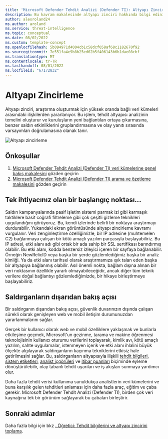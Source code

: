 ```yaml
---
title: 'Microsoft Defender Tehdit Analizi (Defender TI): Altyapı Zincirleme'
description: Bu kavram makalesinde altyapı zinciri hakkında bilgi edinin ve Microsoft Defender Tehdit Analizi (Defender TI) kullanarak tehdit altyapısı analizi gerçekleştirmek için bu işlemi nasıl uygulayabileceğinizi öğrenin.
author: alexroland24
ms.author: aroland
ms.service: threat-intelligence
ms.topic: conceptual
ms.date: 08/02/2022
ms.custom: template-concept
ms.openlocfilehash: 5b094971d4004cb1c58dcf058af68c1182670f92
ms.sourcegitcommit: 7e551fa4e9b8b25ed62b5f406143b6b1dae08cbf
ms.translationtype: MT
ms.contentlocale: tr-TR
ms.lasthandoff: 08/01/2022
ms.locfileid: "67172832"
---
```

# <a name="infrastructure-chaining"></a>Altyapı Zincirleme

Altyapı zinciri, araştırma oluşturmak için yüksek oranda bağlı veri kümeleri arasındaki ilişkilerden yararlanıyor. Bu işlem, tehdit altyapısı analizinin temelini oluşturur ve kuruluşların yeni bağlantıları ortaya çıkarmasına, benzer saldırı etkinliklerini gruplandırmasına ve olay yanıtı sırasında varsayımları doğrulamasına olanak tanır.

![Altyapı zincirleme](media/infrastructureChaining.png)

## <a name="prerequisites"></a>Önkoşullar

1. [Microsoft Defender Tehdit Analizi (Defender TI) veri kümelerine genel bakış makalesini](data-sets.md) gözden geçirin
2. [Microsoft Defender Tehdit Analizi (Defender TI) arama ve özetleme makalesini](searching-and-pivoting.md) gözden geçirin

## <a name="all-you-need-is-a-starting-point"></a>Tek ihtiyacınız olan bir başlangıç noktası...

Saldırı kampanyalarında pasif işletim sistemi parmak izi gibi karmaşık taktiklere basit coğrafi filtreleme gibi çok çeşitli gizleme teknikleri uygulandığını görüyoruz. Bu, kendi izlerinde belirli bir noktaya araştırmayı durdurabilir. Yukarıdaki ekran görüntüsünde altyapı zincirleme kavramı vurgulanır. Veri zenginleştirme özelliğimizle, bir IP adresine (muhtemelen C2) bağlanmaya çalışan bir kötü amaçlı yazılım parçasıyla başlayabiliriz. Bu IP adresi, etki alanı adı gibi ortak bir ada sahip bir SSL sertifikası barındırmış olabilir. Bu etki alanı, kodda benzersiz izleyici içeren bir sayfaya bağlanabilir. Örneğin NewRelicID veya başka bir yerde gözlemlediğimiz başka bir analiz kimliği. Ya da etki alanı tarihsel olarak araştırmamıza ışık talan eden başka bir altyapıya bağlanmış olabilir. Asıl önemli nokta, bağlam dışına alınan bir veri noktasının özellikle yararlı olmayabileceğidir, ancak diğer tüm teknik verilere doğal bağlantıyı gözlemlediğimizde, bir hikaye birleştirmeye başlayabiliriz.

## <a name="an-adversarys-outside-in-perspective"></a>Saldırganların dışarıdan bakış açısı

Bir saldırganın dışarıdan bakış açısı, güvenlik duvarınızın dışında çalışan sürekli olarak genişleyen web ve mobil iletişim durumunuzdan yararlanmalarını sağlar.

Gerçek bir kullanıcı olarak web ve mobil özelliklere yaklaşmak ve bunlarla etkileşime geçmek, Microsoft'un gezinme, tarama ve makine öğrenmesi teknolojisinin kullanıcı oturumu verilerini toplayarak, kimlik avı, kötü amaçlı yazılım, sahte uygulamalar, istenmeyen içerik ve etki alanı ihlalini büyük ölçekte algılayarak saldırganların kaçınma tekniklerini etkisiz hale getirilmesini sağlar. Bu, saldırganların altyapısıyla ilişkili [tehdit bilgileri](what-is-microsoft-defender-threat-intelligence-defender-tI.md), [sistem etiketleri](using-tags.md), [analist içgörüleri](analyst-insights.md) ve [itibar puanları](reputation-scoring.md) biçiminde eyleme dönüştürülebilir, olay tabanlı tehdit uyarıları ve iş akışları sunmaya yardımcı olur.

Daha fazla tehdit verisi kullanıma sunuldukça analistlerin veri kümelerini ve buna karşılık gelen tehditleri anlaması için daha fazla araç, eğitim ve çaba gerekir. Microsoft Defender Tehdit Analizi (Defender TI), birden çok veri kaynağına tek bir görünüm sağlayarak bu çabaları birleştirir.

## <a name="next-steps"></a>Sonraki adımlar
Daha fazla bilgi için bkz [. Öğretici: Tehdit bilgilerini ve altyapı zincirini toplama](gathering-threat-intelligence-and-infrastructure-chaining.md).
